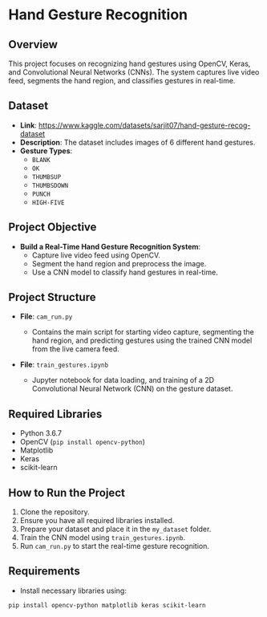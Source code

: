 # Hand Gesture Recognition

## Overview
This project focuses on recognizing hand gestures using OpenCV, Keras, and Convolutional Neural Networks (CNNs). The system captures live video feed, segments the hand region, and classifies gestures in real-time.

## Dataset
- **Link**: https://www.kaggle.com/datasets/sarjit07/hand-gesture-recog-dataset
- **Description**: The dataset includes images of 6 different hand gestures.
- **Gesture Types**:
  - `BLANK`
  - `OK`
  - `THUMBSUP`
  - `THUMBSDOWN`
  - `PUNCH`
  - `HIGH-FIVE`

## Project Objective
- **Build a Real-Time Hand Gesture Recognition System**:
  - Capture live video feed using OpenCV.
  - Segment the hand region and preprocess the image.
  - Use a CNN model to classify hand gestures in real-time.

## Project Structure
- **File**: `cam_run.py`
  - Contains the main script for starting video capture, segmenting the hand region, and predicting gestures using the trained CNN model from the live camera feed.

- **File**: `train_gestures.ipynb`
  - Jupyter notebook for data loading, and training of a 2D Convolutional Neural Network (CNN) on the gesture dataset.

## Required Libraries
- Python 3.6.7
- OpenCV (`pip install opencv-python`)
- Matplotlib
- Keras
- scikit-learn

## How to Run the Project
1. Clone the repository.
2. Ensure you have all required libraries installed.
3. Prepare your dataset and place it in the `my_dataset` folder.
4. Train the CNN model using `train_gestures.ipynb`.
5. Run `cam_run.py` to start the real-time gesture recognition.

## Requirements
- Install necessary libraries using:

```bash
pip install opencv-python matplotlib keras scikit-learn
